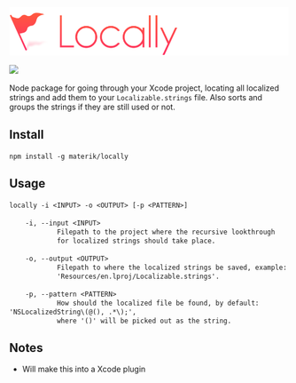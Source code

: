 ![](logo.png)

[![](https://img.shields.io/badge/contact-@thematerik-blue.svg?style=flat-square)](http://twitter.com/thematerik)

Node package for going through your Xcode project, locating all localized
strings and add them to your `Localizable.strings` file. Also sorts and groups
the strings if they are still used or not.

## Install

```
npm install -g materik/locally
```

## Usage

```
locally -i <INPUT> -o <OUTPUT> [-p <PATTERN>]

    -i, --input <INPUT>
            Filepath to the project where the recursive lookthrough
            for localized strings should take place.

    -o, --output <OUTPUT>
            Filepath to where the localized strings be saved, example:
            'Resources/en.lproj/Localizable.strings'.

    -p, --pattern <PATTERN>
            How should the localized file be found, by default: 'NSLocalizedString\(@(), .*\);',
            where '()' will be picked out as the string.
```

## Notes

- Will make this into a Xcode plugin

